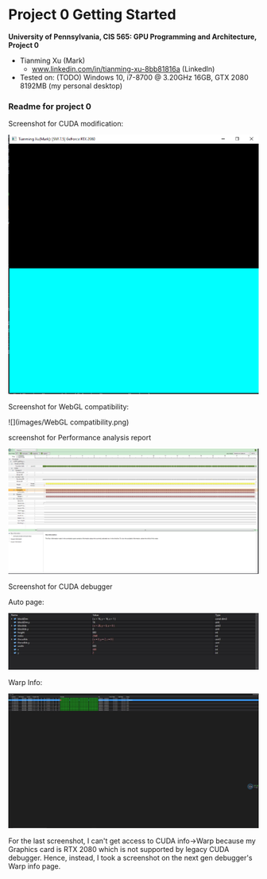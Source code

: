 Project 0 Getting Started
====================

**University of Pennsylvania, CIS 565: GPU Programming and Architecture, Project 0**

* Tianming Xu (Mark)
  * www.linkedin.com/in/tianming-xu-8bb81816a (LinkedIn)
* Tested on: (TODO) Windows 10, i7-8700 @ 3.20GHz 16GB, GTX 2080 8192MB (my personal desktop)

### Readme for project 0

Screenshot for CUDA modification:

![](images/ModifyCuda.png)

Screenshot for WebGL compatibility:

![](images/WebGL compatibility.png)



screenshot for Performance analysis report

![](images/performance.png)



Screenshot for CUDA debugger

Auto page:

![](images/auto.jpg)



Warp Info:

![](images/warp.png)

For the last screenshot, I can't get access to CUDA info->Warp because my Graphics card is RTX 2080 which is not supported by legacy CUDA debugger. Hence, instead, I took a screenshot on the next gen debugger's Warp info page.

